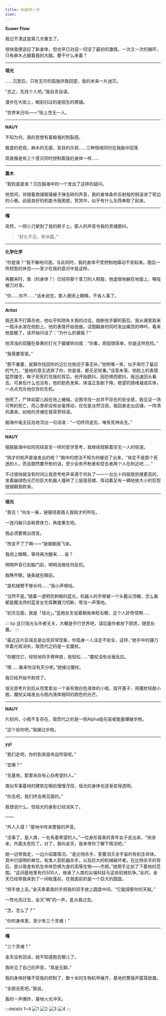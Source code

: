 ```yaml
---
title: 01新的一天
icon: 
---
```

**Suwer Flow**

我记不清这是第几次重生了。

很快我便适应了新身体，但也早已对这一切没了最初的激情。一次又一次的循环，只有麻木占据着我的大脑。要干什么来着？

---

**瑶光**

……沉思后，只有无尽的孤独供我回望，我的未来一片迷茫。

“总之，先找个人吧。”我自言自语。

漫步在大街上，眼前扫过的是陌生的商铺。

“世界末日吗——”街上空无一人。

---

**NAUY**

不知为何，我的思想有着极强的割裂感。

极度的悲观，麻木的无感，盲目的乐观……三种情绪同时在我脑中回荡

简直像是有三个意识同时控制着我的身体一样……

---

**嘉木**

“我到底是谁？沉在脑海中的一个发出了这样的疑问。

恍惚间，伴随着商铺玻璃被子弹击碎的声音，我的身体条件反射般的侧滚进了旁边的小巷。此般良好的机能令我困惑，冥冥中，似乎有什么东西串联了起来。

---

**嘎**

突然，一把小刀架到了我的脖子上。那人的声音令我的灵魂颤抖。

> “好久不见，李沐晨。”

---

**化学化学**

“你是谁？”我不解地问道。与此同时，我的身体不受控制地躁动不安起来。随后一阵短暂的休克——至少在我的意识中是这样。

再醒来时，我（的身体？）已经将那个拿刀的人制服，他虚弱地躺在地面上，喉咙被刀对准。

“你……你不……”话未说完，那人便闭上眼睛，不省人事了。

---

**Artist**

我还真不打算杀他，他似乎知晓有关我的过往。挑断他手脚的筋后，我从铺里取来一瓶冰水泼在他脸上。他的表情开始扭曲，试图翻身的同时发出痛苦的呻吟，看来他是醒了，该开始问话了：“为什么折磨我？”

他浑浊的双瞳在昏黄的灯光下缓缓转向我：“你看，原因很简单，你是这样危险。”

“我需要答案。”

“那不重要，就算你找回你的记忆也依旧于事无补。”他咧嘴一笑，似乎用尽了最后的气力，“是衪的意志选择了你，你是谁，都无足轻重。”话音未落，他脸上的表情猛然僵住，眸子死死盯住我的背后，他开始颤抖，因恐惧而颤抖，我迅速回头看去，可身后什么也没有，他的脸色发紫，体温正急剧下降，绝望的情绪凝成实体，一点点充斥他仅存的生机。

他死了，尸体如婴儿般在地上蜷缩，企图寻找一丝并不存在的安全感，我见证一场可怖的死亡，而心里却没有丝毫悸动，仅仅是淡然注视，我回身走出店铺，一阵清风袭来，如他的灵魂在我耳旁轻语。

脑海中毫无征兆地浮出一句话语：“一切终将逝去，唯有死神永生。”

---

**NAUY**

摆脱脑海中如同完结宣言一样的哲学思考，我继续观察着空无一人的街道。

“刚才的枪声是谁发出的呢？”脑中的想法不知为何被说了出来，“肯定不是那个死透的人，而且既然要开枪的话，至少会有开枪者和受击者两个人在附近吧……”

不过很快就没有时间让我思考枪声来源于何处了——一台比十四层居民楼更高的，发着幽绿色光芒的巨大机器人撞碎了三层居民楼，挥动着足有一辆地铁大小的巨型链锯朝我砍来。

---

**瑶光**

“我去！”向左一躲，链锯径直插入我刚才的所在。

一连闪躲只会耗费体力，再度重生吧。

我必须要做出改变。

“改变不了了啊——”链锯朝我飞来。

我闭上眼睛，等待再次醒来……诶？

明明声音已到脑门前，明明没做任何反抗。

我睁开眼，链条就在眼前。

“是机械臂不够长吗……”我小声嘀咕。

“当然不是。”随着一道明亮刺眼的蓝光，机器人的手臂被一个头戴尖顶帽，怎么看都是魔法师的蓝发女生挥舞镰刀切断，哐当一声落地。

“初次见面，我是「瑶光」。”蓝袍女生说着朝我单眨右眼，这个人好奇怪啊……

::: tip
这只瑶光与作者无关，大概是平行世界吧，请后面作者放下顾虑，随意处置。
:::

“最近这片区域总是出现异常现象，你孤身一人注定不安全，这样，”她手中的镰刀伴着光斑消失，取而代之的是一支魔杖。

“你握住它，轻轻地将手臂伸直，放轻松……”魔杖没有丝毫反应。

“嗯……看来你没有天分呢。”她接过魔杖。

我已经开始不耐烦了。

瑶光思考片刻后从兜里拿出一个装有银白色液体的小瓶，拔开塞子，用魔杖轻敲小瓶，魔杖尖端发出与瓶内液体相同的颜色的光芒。

---

**NAUY**

片刻间，小瓶不复存在，取而代之的是一把Alpha级先驱者能量爆破步枪。

“这个给你吧。”我接过步枪。

---

**yyl**

“我们走吧，你的到来是命运所驱呢。”

“去哪？”

“去基地，那里尚存有心存希望的人。”

类似军事基地的建筑在眼前慢慢浮现，瑶光的身体也逐渐变得透明。

“你去吧，我们终会再见面的。”

我想说什么，但瑶光的身影已经消失了。

——

“外人入侵！”基地中传来警报的声音。

“没事了，是人类，一名有着希望的人。”一位身形苗条的青年女子走出来，“快进来，外面太危险了。对了，我叫金天，我来带你了解下情况吧。”

她一边带我走，一边介绍着情况。“是比特杀手，誓要消灭全宇宙的有机生命体。其中已探明的单位，有类人型机器杀手，以及巨大的机械破坏者。在比特杀手的背后，是以吸食有机生命体恐惧为食的高等生物——杰顿。”她用手比划了下基地的范围，“这间基地里有约500人，继承了人类的尖端科技与这些机械抗争。”此时，金天已经带我来到了一间帐篷前，在我面前的是一个巨大的圆盘。

“把手放上去。”金天牵着我的手把我的双手放上圆盘中间，“它能探察你的天赋。”

一阵光亮过去，金天“啊”的一声，差点昏过去。

“怎，怎么了？”

“你的身体里，至少有三个灵魂！”

---

**嘎**

“三个灵魂？”

金天没有回话，她不知道跑去哪儿了。

我听见了自己的声音，“真是无聊。”

我的身体好像不受我的控制了，数十米的生物机甲展开，基地的警报声震耳欲聋。

“全部去死吧。”我说。

轰的一声爆炸，基地火光冲天。

:::details 1~4
![1](1.jpg)
![2](2.jpg)
![3](3.jpg)
![4](4.jpg)
:::
